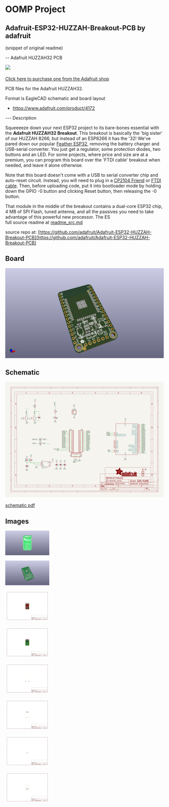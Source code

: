 # OOMP Project  
## Adafruit-ESP32-HUZZAH-Breakout-PCB  by adafruit  
  
(snippet of original readme)  
  
-- Adafruit HUZZAH32 PCB  
  
<a href="http://www.adafruit.com/products/4172"><img src="assets/4172.jpg?raw=true" width="500px"><br/>  
Click here to purchase one from the Adafruit shop</a>  
  
PCB files for the Adafruit HUZZAH32.   
  
Format is EagleCAD schematic and board layout  
* https://www.adafruit.com/product/4172  
  
--- Description  
  
Squeeeeze down your next ESP32 project to its bare-bones essential with the **Adafruit HUZZAH32 Breakout**. This breakout is basically the 'big sister' of our HUZZAH 8266, but instead of an ESP8266 it has the '32! We've pared down our popular [Feather ESP32](https://www.adafruit.com/product/3405), removing the battery charger and USB-serial converter. You just get a regulator, some protection diodes, two buttons and an LED. For some projects, where price and size are at a premium, you can program this board over the 'FTDI cable' breakout when needed, and leave it alone otherwise.  
  
Note that this board doesn't come with a USB to serial converter chip and auto-reset circuit. Instead, you will need to plug in a [CP2104 Friend](https://www.adafruit.com/product/3309) or [FTDI cable](https://www.adafruit.com/product/70). Then, before uploading code, put it into bootloader mode by holding down the GPIO -0 button and clicking Reset button, then releasing the -0 button.  
  
That module in the middle of the breakout contains a dual-core ESP32 chip, 4 MB of SPI Flash, tuned antenna, and all the passives you need to take advantage of this powerful new processor. The ES  
  full source readme at [readme_src.md](readme_src.md)  
  
source repo at: [https://github.com/adafruit/Adafruit-ESP32-HUZZAH-Breakout-PCB](https://github.com/adafruit/Adafruit-ESP32-HUZZAH-Breakout-PCB)  
## Board  
  
[![working_3d.png](working_3d_600.png)](working_3d.png)  
## Schematic  
  
[![working_schematic.png](working_schematic_600.png)](working_schematic.png)  
  
[schematic pdf](working_schematic.pdf)  
## Images  
  
[![working_3D_bottom.png](working_3D_bottom_140.png)](working_3D_bottom.png)  
  
[![working_3D_top.png](working_3D_top_140.png)](working_3D_top.png)  
  
[![working_assembly_page_01.png](working_assembly_page_01_140.png)](working_assembly_page_01.png)  
  
[![working_assembly_page_02.png](working_assembly_page_02_140.png)](working_assembly_page_02.png)  
  
[![working_assembly_page_03.png](working_assembly_page_03_140.png)](working_assembly_page_03.png)  
  
[![working_assembly_page_04.png](working_assembly_page_04_140.png)](working_assembly_page_04.png)  
  
[![working_assembly_page_05.png](working_assembly_page_05_140.png)](working_assembly_page_05.png)  
  
[![working_assembly_page_06.png](working_assembly_page_06_140.png)](working_assembly_page_06.png)  
